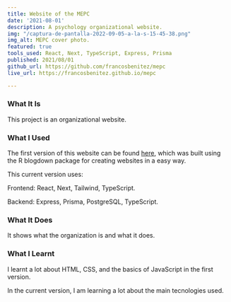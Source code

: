 ```yaml
---
title: Website of the MEPC
date: '2021-08-01'
description: A psychology organizational website.
img: "/captura-de-pantalla-2022-09-05-a-la-s-15-45-38.png"
img_alt: MEPC cover photo.
featured: true
tools_used: React, Next, TypeScript, Express, Prisma
published: 2021/08/01
github_url: https://github.com/francosbenitez/mepc
live_url: https://francosbenitez.github.io/mepc

---
```

### What It Is

This project is an organizational website.

### What I Used

The first version of this website can be found [here](https://mepc.netlify.app/), which was built using the R blogdown package for creating websites in a easy way.

This current version uses:

Frontend: React, Next, Tailwind, TypeScript.

Backend: Express, Prisma, PostgreSQL, TypeScript.

### What It Does

It shows what the organization is and what it does.

### What I Learnt

I learnt a lot about HTML, CSS, and the basics of JavaScript in the first version.

In the current version, I am learning a lot about the main tecnologies used.